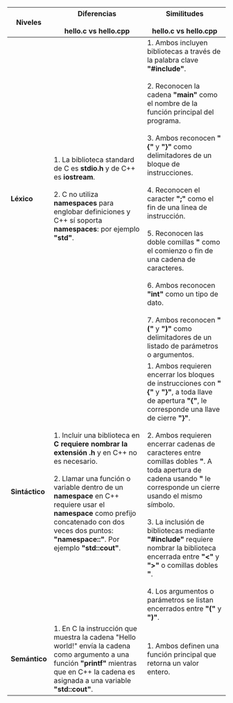 | Niveles | **Diferencias** <br><br> hello.c vs hello.cpp | **Similitudes** <br><br> hello.c vs hello.cpp |
|---|---|---|
| **Léxico** | 1. La biblioteca standard de C es **stdio.h** y de C++ es **iostream**. <br><br> 2. C no utiliza **namespaces** para englobar definiciones y C++ sí soporta **namespaces**: por ejemplo **"std"**. | 1. Ambos incluyen bibliotecas a través de la palabra clave **"#include"**.<br><br>2. Reconocen la cadena **"main"** como el nombre de la función principal del programa.<br><br>3. Ambos reconocen **"{"** y **"}"** como delimitadores de un bloque de instrucciones.<br><br>4. Reconocen el caracter **";"** como el fin de una linea de instrucción.<br><br> 5. Reconocen las doble comillas **"** como el comienzo o fin de una cadena de caracteres.<br><br> 6. Ambos reconocen **"int"** como un tipo de dato. <br><br> 7. Ambos reconocen **"("** y **")"** como delimitadores de un listado de parámetros o argumentos.|
| **Sintáctico** | 1. Incluir una biblioteca en **C requiere nombrar la extensión .h** y en C++ no es necesario.<br><br>2. Llamar una función o variable dentro de un **namespace** en C++ requiere usar el **namespace** como prefijo concatenado con dos veces dos puntos: **"namespace::"**. Por ejemplo **"std::cout"**. | 1. Ambos requieren encerrar los bloques de instrucciones con **"{"** y **"}"**, a toda llave de apertura **"{"**, le corresponde una llave de cierre **"}"**.<br><br>2. Ambos requieren encerrar cadenas de caracteres entre comillas dobles **"**. A toda apertura de cadena usando **"** le corresponde un cierre usando el mismo símbolo.<br><br> 3. La inclusión de bibliotecas mediante **"#include"** requiere nombrar la biblioteca encerrada entre **"<"** y **">"** o comillas dobles **"**.<br><br> 4. Los argumentos o parámetros se listan encerrados entre **"("** y **")"**. |
| **Semántico** | 1. En C la instrucción que muestra la cadena "Hello world!" envía la cadena como argumento a una función **"printf"** mientras que en C++ la cadena es asignada a una variable **"std::cout"**. | 1. Ambos definen una función principal que retorna un valor entero. |
